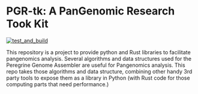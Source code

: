 # PGR-tk: A PanGenomic Research Took Kit

[![test_and_build](https://github.com/cschin/pgr-tk/actions/workflows/test_and_build.yml/badge.svg)](https://github.com/cschin/pgr-tk/actions/workflows/test_and_build.yml)

This repository is a project to provide python and Rust libraries to facilitate pangenomics analysis. Several algorithms and data structures used for the Peregrine Genome Assembler are useful for Pangenomics analysis. This repo takes those algorithms and data structure, combining other handy 3rd party tools to expose them as a library in Python (with Rust code for those computing parts that need performance.) 
